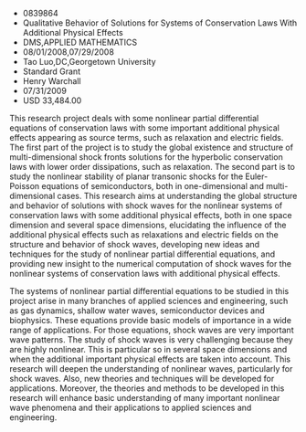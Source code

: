
* 0839864
* Qualitative Behavior of Solutions for Systems of Conservation Laws With Additional Physical Effects
* DMS,APPLIED MATHEMATICS
* 08/01/2008,07/29/2008
* Tao Luo,DC,Georgetown University
* Standard Grant
* Henry Warchall
* 07/31/2009
* USD 33,484.00

This research project deals with some nonlinear partial differential equations
of conservation laws with some important additional physical effects appearing
as source terms, such as relaxation and electric fields. The first part of the
project is to study the global existence and structure of multi-dimensional
shock fronts solutions for the hyperbolic conservation laws with lower order
dissipations, such as relaxation. The second part is to study the nonlinear
stability of planar transonic shocks for the Euler-Poisson equations of
semiconductors, both in one-dimensional and multi-dimensional cases. This
research aims at understanding the global structure and behavior of solutions
with shock waves for the nonlinear systems of conservation laws with some
additional physical effects, both in one space dimension and several space
dimensions, elucidating the influence of the additional physical effects such as
relaxations and electric fields on the structure and behavior of shock waves,
developing new ideas and techniques for the study of nonlinear partial
differential equations, and providing new insight to the numerical computation
of shock waves for the nonlinear systems of conservation laws with additional
physical effects.

The systems of nonlinear partial differential equations to be studied in this
project arise in many branches of applied sciences and engineering, such as gas
dynamics, shallow water waves, semiconductor devices and biophysics. These
equations provide basic models of importance in a wide range of applications.
For those equations, shock waves are very important wave patterns. The study of
shock waves is very challenging because they are highly nonlinear. This is
particular so in several space dimensions and when the additional important
physical effects are taken into account. This research will deepen the
understanding of nonlinear waves, particularly for shock waves. Also, new
theories and techniques will be developed for applications. Moreover, the
theories and methods to be developed in this research will enhance basic
understanding of many important nonlinear wave phenomena and their applications
to applied sciences and engineering.
